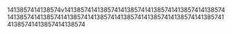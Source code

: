 1413857414138574v1413857414138574141385741413857414138574141385741413857414138574141385741413857414138574141385741413857414138574141385741413857414138574

